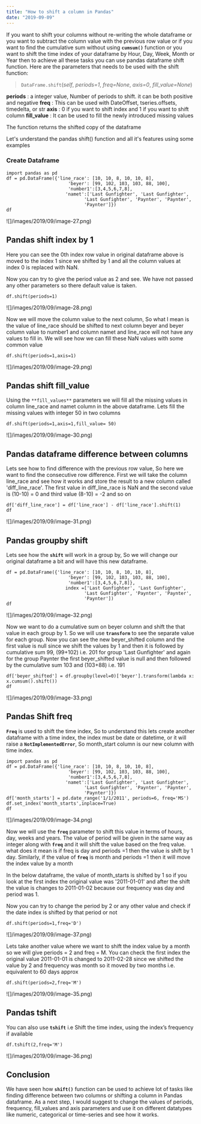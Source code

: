 ```yaml
---
title: "How to shift a column in Pandas"
date: "2019-09-09"
---
```


If you want to shift your columns without re-writing the whole dataframe or you want to subtract the column value with the previous row value or if you want to find the cumulative sum without using **`cumsum()`** function or you want to shift the time index of your dataframe by Hour, Day, Week, Month or Year then to achieve all these tasks you can use pandas dataframe shift function. Here are the parameters that needs to be used with the shift function:

> `DataFrame.shift`(_self_, _periods=1_, _freq=None_, _axis=0_, _fill\_value=None_)

**periods** : a integer value, Number of periods to shift. it can be both positive and negative
**freq** : This can be used with DateOffset, tseries.offsets, timedelta, or str
**axis** : 0 if you want to shift index and 1 if you want to shift column
**fill\_value** : It can be used to fill the newly introduced missing values

The function returns the shifted copy of the dataframe

Let's understand the pandas shift() function and all it's features using some examples

### **Create Dataframe**

```
import pandas as pd
df = pd.DataFrame({'line_race': [10, 10, 8, 10, 10, 8],
                       'beyer': [99, 102, 103, 103, 88, 100],
                       'number1':[3,4,5,6,7,8],
                      'namet':['Last Gunfighter', 'Last Gunfighter',
                             'Last Gunfighter', 'Paynter', 'Paynter',
                             'Paynter']})
df
```

![]/images/2019/09/image-27.png)

## **Pandas shift index by 1**

Here you can see the 0th index row value in original dataframe above is moved to the index 1 since we shifted by 1 and all the column values at index 0 is replaced with NaN.

Now you can try to give the period value as 2 and see. We have not passed any other parameters so there default value is taken.

```
df.shift(periods=1)
```

![]/images/2019/09/image-28.png)

Now we will move the column value to the next column, So what I mean is the value of line\_race should be shifted to next column beyer and beyer column value to number1 and column namet and line\_race will not have any values to fill in. We will see how we can fill these NaN values with some common value

```
df.shift(periods=1,axis=1)
```

![]/images/2019/09/image-29.png)

## **Pandas shift fill\_value**

Using the `**fill_values**` parameters we will fill all the missing values in column line\_race and namet column in the above dataframe. Lets fill the missing values with integer 50 in two columns

```
df.shift(periods=1,axis=1,fill_value= 50)
```

![]/images/2019/09/image-30.png)

## **Pandas dataframe difference between columns**

Lets see how to find difference with the previous row value, So here we want to find the consecutive row difference. First we will take the column line\_race and see how it works and store the result to a new column called 'diff\_line\_race'. The first value in diff\_line\_race is NaN and the second value is (10-10) = 0 and third value (8-10) = -2 and so on

```
df['diff_line_race'] = df['line_race'] - df['line_race'].shift(1)
df
```

![]/images/2019/09/image-31.png)

## **Pandas groupby shift**

Lets see how the **`shift`** will work in a group by, So we will change our original dataframe a bit and will have this new dataframe.

```
df = pd.DataFrame({'line_race': [10, 10, 8, 10, 10, 8],
                       'beyer': [99, 102, 103, 103, 88, 100],
                       'number1':[3,4,5,6,7,8]},
                      index =['Last Gunfighter', 'Last Gunfighter',
                             'Last Gunfighter', 'Paynter', 'Paynter',
                             'Paynter'])
df
```

![]/images/2019/09/image-32.png)

Now we want to do a cumulative sum on beyer column and shift the that value in each group by 1. So we will use **`transform`** to see the separate value for each group. Now you can see the new beyer\_shifted column and the first value is null since we shift the values by 1 and then it is followed by cumulative sum 99, (99+102) i.e. 201 for group 'Last Gunfighter' and again for the group Paynter the first beyer\_shifted value is null and then followed by the cumulative sum 103 and (103+88) i.e. 191

```
df['beyer_shifted'] = df.groupby(level=0)['beyer'].transform(lambda x: x.cumsum().shift())
df
```

![]/images/2019/09/image-33.png)

## **Pandas Shift freq**

**`Freq`** is used to shift the time index, So to understand this lets create another dataframe with a time index, the index must be date or datetime, or it will raise a **`NotImplementedError`**, So month\_start column is our new column with time index.

```
import pandas as pd
df = pd.DataFrame({'line_race': [10, 10, 8, 10, 10, 8],
                       'beyer': [99, 102, 103, 103, 88, 100],
                       'number1':[3,4,5,6,7,8],
                      'namet':['Last Gunfighter', 'Last Gunfighter',
                             'Last Gunfighter', 'Paynter', 'Paynter',
                             'Paynter']})
df['month_starts'] = pd.date_range('1/1/2011', periods=6, freq='MS')
df.set_index('month_starts',inplace=True)
df
```

![]/images/2019/09/image-34.png)

Now we will use the **`freq`** parameter to shift this value in terms of hours, day, weeks and years. The value of period will be given in the same way as integer along with **`freq`** and it will shift the value based on the freq value. what does it mean is if freq is day and periods =1 then the value is shift by 1 day. Similarly, if the value of **`freq`** is month and periods =1 then it will move the index value by a month

In the below dataframe, the value of month\_starts is shifted by 1 so if you look at the first index the original value was '2011-01-01' and after the shift the value is changes to 2011-01-02 because our frequency was day and period was 1.

Now you can try to change the period by 2 or any other value and check if the date index is shifted by that period or not

```
df.shift(periods=1,freq='D')
```

![]/images/2019/09/image-37.png)

Lets take another value where we want to shift the index value by a month so we will give periods = 2 and freq = M. You can check the first index the original value 2011-01-01 is changed to 2011-02-28 since we shifted the value by 2 and frequency was month so it moved by two months i.e. equivalent to 60 days approx

```
df.shift(periods=2,freq='M')
```

![]/images/2019/09/image-35.png)

## **Pandas tshift**

You can also use **`tshift`** i.e Shift the time index, using the index’s frequency if available

```
df.tshift(2,freq='M')
```

![]/images/2019/09/image-36.png)

## **Conclusion**

We have seen how **`shift()`** function can be used to achieve lot of tasks like finding difference between two columns or shifting a column in Pandas dataframe. As a next step, I would suggest to change the values of periods, frequency, fill\_values and axis parameters and use it on different datatypes like numeric, categorical or time-series and see how it works.
